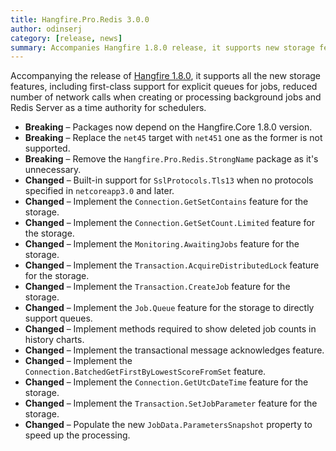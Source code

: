 ```yaml
---
title: Hangfire.Pro.Redis 3.0.0
author: odinserj
category: [release, news]
summary: Accompanies Hangfire 1.8.0 release, it supports new storage features like first-class queues support, fewer network calls, and single time authority for schedulers.
---
```


Accompanying the release of [Hangfire 1.8.0](/blog/2023/04/28/hangfire-1.8.0.html), it supports all the new storage features, including first-class support for explicit queues for jobs, reduced number of network calls when creating or processing background jobs and Redis Server as a time authority for schedulers.

* **Breaking** – Packages now depend on the Hangfire.Core 1.8.0 version.
* **Breaking** – Replace the `net45` target with `net451` one as the former is not supported.
* **Breaking** – Remove the `Hangfire.Pro.Redis.StrongName` package as it's unnecessary.
* **Changed** – Built-in support for `SslProtocols.Tls13` when no protocols specified in `netcoreapp3.0` and later.
* **Changed** – Implement the `Connection.GetSetContains` feature for the storage.
* **Changed** – Implement the `Connection.GetSetCount.Limited` feature for the storage.
* **Changed** – Implement the `Monitoring.AwaitingJobs` feature for the storage.
* **Changed** – Implement the `Transaction.AcquireDistributedLock` feature for the storage.
* **Changed** – Implement the `Transaction.CreateJob` feature for the storage.
* **Changed** – Implement the `Job.Queue` feature for the storage to directly support queues.
* **Changed** – Implement methods required to show deleted job counts in history charts.
* **Changed** – Implement the transactional message acknowledges feature.
* **Changed** – Implement the `Connection.BatchedGetFirstByLowestScoreFromSet` feature.
* **Changed** – Implement the `Connection.GetUtcDateTime` feature for the storage.
* **Changed** – Implement the `Transaction.SetJobParameter` feature for the storage.
* **Changed** – Populate the new `JobData.ParametersSnapshot` property to speed up the processing.
